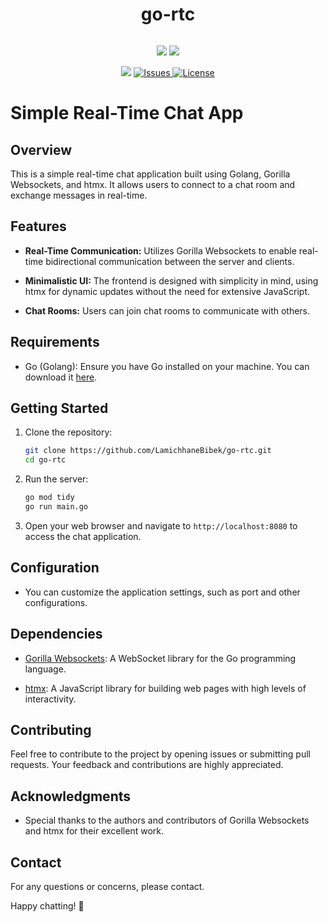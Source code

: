 <div align="center">
      <h1>go-rtc</h1>
     </div>
<p align="center"> <a href="https://github.com/LamichhaneBibek/go-rtc" target="_blank"><img alt="" src="https://img.shields.io/badge/Github-302D41?style=for-the-badge&logo=github" style="vertical-align:center" /></a>
</p>
<p align="center">
    <a href="https://github.com/LamichhaneBibek/go-rtc/pulse" target="_blank"><img src="https://img.shields.io/github/last-commit/LamichhaneBibek/go-rtc?style=for-the-badge&logo=github&color=7dc4e4&logoColor=D9E0EE&labelColor=302D41"></a>
    <a href="https://github.com/LamichhaneBibek/go-rtc/stargazers" target="_blank"><img src="https://img.shields.io/github/stars/LamichhaneBibek/go-rtc?style=for-the-badge&logo=apachespark&color=eed49f&logoColor=D9E0EE&labelColor=302D41"></a>
</p><p align="center">
      <a href="https://visitorbadge.io/status?path=https%3A%2F%2Fgithub.com%2FLamichhaneBibek%2Fvoter-list-nepal"><img src="https://api.visitorbadge.io/api/visitors?path=https%3A%2F%2Fgithub.com%2FLamichhaneBibek%2Fvoter-list-nepal&label=visitors&labelColor=%23ff8a65&countColor=%23111133" /></a>
      <a href="https://github.com/LamichhaneBibek/go-rtc/issues" target="_blank">
      <img alt="Issues" src="https://img.shields.io/github/issues/LamichhaneBibek/go-rtc?style=for-the-badge&logo=bilibili&color=F5E0DC&logoColor=D9E0EE&labelColor=302D41" />
    </a>  
       <a href="https://github.com/LamichhaneBibek/go-rtc/blob/main/LICENSE" target="_blank">
      <img alt="License" src="https://img.shields.io/github/license/LamichhaneBibek/go-rtc?style=for-the-badge&logo=starship&color=ee999f&logoColor=D9E0EE&labelColor=302D41" />
    </a>  
</p>

# Simple Real-Time Chat App

## Overview

This is a simple real-time chat application built using Golang, Gorilla Websockets, and htmx. It allows users to connect to a chat room and exchange messages in real-time.

## Features

- **Real-Time Communication:** Utilizes Gorilla Websockets to enable real-time bidirectional communication between the server and clients.

- **Minimalistic UI:** The frontend is designed with simplicity in mind, using htmx for dynamic updates without the need for extensive JavaScript.

- **Chat Rooms:** Users can join chat rooms to communicate with others.

## Requirements

- Go (Golang): Ensure you have Go installed on your machine. You can download it [here](https://golang.org/dl/).

## Getting Started

1. Clone the repository:

    ```bash
    git clone https://github.com/LamichhaneBibek/go-rtc.git
    cd go-rtc
    ```

2. Run the server:

    ```bash
	go mod tidy
    go run main.go
    ```

3. Open your web browser and navigate to `http://localhost:8080` to access the chat application.

## Configuration

- You can customize the application settings, such as port and other configurations.

## Dependencies

- [Gorilla Websockets](https://github.com/gorilla/websocket): A WebSocket library for the Go programming language.

- [htmx](https://htmx.org/): A JavaScript library for building web pages with high levels of interactivity.

## Contributing

Feel free to contribute to the project by opening issues or submitting pull requests. Your feedback and contributions are highly appreciated.


## Acknowledgments

- Special thanks to the authors and contributors of Gorilla Websockets and htmx for their excellent work.

## Contact

For any questions or concerns, please contact.


Happy chatting! 🚀
